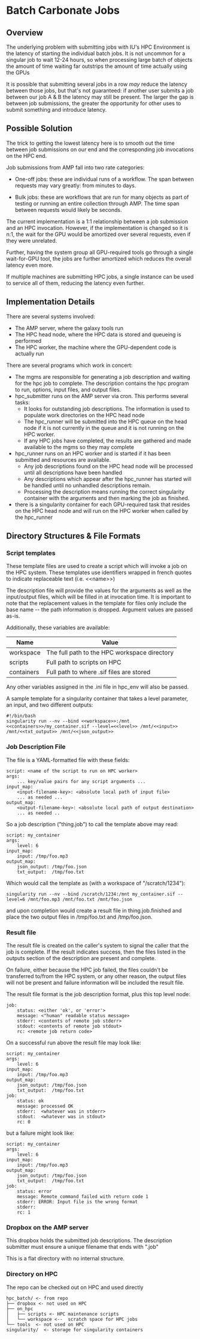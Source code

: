 # Batch Carbonate Jobs

## Overview
The underlying problem with submitting jobs with IU's HPC
Environment is the latency of starting the individual batch jobs.
It is not uncommon for a singular job to wait 12-24 hours, so
when processing large batch of objects the amount of time waiting
far outstrips the amount of time actually using the GPUs

It is possible that submitting several jobs in a row _may_ reduce 
the latency between those jobs, but that's not guaranteed:  if
another user submits a job between our job A & B the latency may 
still be present.  The larger the gap is between job submissions,
the greater the opportunity for other uses to submit something and
introduce latency.

## Possible Solution
The trick to getting the lowest latency here is to smooth out the
time between job submissions on our end and the corresponding job
invocations on the HPC end.

Job submissions from AMP fall into two rate categories:
* One-off jobs:  these are individual runs of a workflow.  The 
span between requests may vary greatly:  from minutes to days.

* Bulk jobs:  these are workflows that are run for many objects as 
part of testing or running an entire collection through AMP.  The
time span between requests would likely be seconds.

The current implementation is a 1:1 relationship between a job 
submission and an HPC invocation.  However, if the implementation 
is changed so it is n:1, the wait for the GPU would be amortized
over several requests, even if they were unrelated.

Further, having the system group all GPU-required tools go through
a single wait-for-GPU tool, the jobs are further amortized which
reduces the overall latency even more.

If multiple machines are submitting HPC jobs, a single instance can
be used to service all of them, reducing the latency even further.

## Implementation Details

There are several systems involved:
* The AMP server, where the galaxy tools run
* The HPC head node, where the HPC data is stored and queueing is 
performed
* The HPC worker, the machine where the GPU-dependent code is 
actually run

There are several programs which work in concert:
* The mgms are responsible for generating a job description and 
waiting for the hpc job to complete.  The description contains the
hpc program to run, options, input files, and output files.
* hpc_submitter runs on the AMP server via cron.  This performs 
several tasks:
    * It looks for outstanding job descriptions.  The information 
    is used to populate work directories on the HPC head node 
    * The hpc_runner will be submitted into the HPC queue on the 
    head node if it is not currently in the queue and it is not 
    running on the HPC worker.
    * If any HPC jobs have completed, the results are gathered and
    made available to the mgms so they may complete
* hpc_runner runs on an HPC worker and is started if it has been 
submitted and resources are available.
    * Any job descriptions found on the HPC head node will be 
    processed until all descriptions have been handled
    * Any descriptions which appear after the hpc_runner has 
    started will be handled until no unhandled descriptions
    remain.
    * Processing the description means running the correct
    singularity container with the arguments and then marking
    the job as finished.
* there is a singularity container for each GPU-required task that 
resides on the HPC head node and will run on the HPC worker when 
called by the hpc_runner


## Directory Structures & File Formats

### Script templates
These template files are used to create a script which will
invoke a job on the HPC system.  These templates use identifiers
wrapped in french quotes to indicate replaceable text (i.e. <\<name>>)

The description file will provide the values for the arguments as 
well as the input/output files, which will be filled in at 
invocation time.   It is important to note that the replacement
values in the template for files only include the base name -- the
path information is dropped.  Argument values are passed as-is.

Additionally, these variables are available:

|Name|Value|
|----|-----|
|workspace|The full path to the HPC workspace directory|
|scripts|Full path to scripts on HPC|
|containers|Full path to where .sif files are stored|

Any other variables assigned in the .ini file in hpc_env will also be passed.

A sample template for a singularity container that takes a level 
parameter, an input, and two different outputs:

````
#!/bin/bash
singularity run --nv --bind <<workspace>>:/mnt <<containers>>/my_container.sif --level=<<level>> /mnt/<<input>> /mnt/<<txt_output>> /mnt/<<json_output>>
````



### Job Description File
The file is a YAML-formatted file with these fields:
````
script: <name of the script to run on HPC worker>
args:
    ... key/value pairs for any script arguments ...
input_map:
    <input-filename-key>: <absolute local path of input file>
    ... as needed ...
output_map:
    <output-filename-key>: <absolute local path of output destination>
    ... as needed ..
````

So a job description ("thing.job") to call the template above may read:

````
script: my_container
args:
    level: 6
input_map:
    input: /tmp/foo.mp3
output_map:
    json_output: /tmp/foo.json
    txt_output:  /tmp/foo.txt    
````

Which would call the template as (with a workspace of 
"/scratch/1234"):

````
singularity run --nv --bind /scratch/1234:/mnt my_container.sif --level=6 /mnt/foo.mp3 /mnt/foo.txt /mnt/foo.json
````

and upon completion would create a result file in 
thing.job.finished and place the two output files in
/tmp/foo.txt and /tmp/foo.json.


### Result file
The result file is created on the caller's system to signal the 
caller that the job is complete.  If the result indicates success, 
then the files listed in the outputs section of the description are 
present and complete.

On failure, either because the HPC job failed, the files couldn't
be transferred to/from the HPC system, or any other reason, the 
output files will not be present and failure information will be
included the result file.

The result file format is the job description format, plus this top
level node:
````
job:
    status: <either 'ok', or 'error'>
    message: <"human" readable status message>
    stderr: <contents of remote job stderr>
    stdout: <contents of remote job stdout>
    rc: <remote job return code>
````

On a successful run above the result file may look like:
````
script: my_container
args:
    level: 6
input_map:
    input: /tmp/foo.mp3
output_map:
    json_output: /tmp/foo.json
    txt_output:  /tmp/foo.txt   
job:
    status: ok
    message: processed OK
    stderr:  <whatever was in stderr>
    stdout:  <whatever was in stdout>
    rc: 0
````

but a failure might look like:

````
script: my_container
args:
    level: 6
input_map:
    input: /tmp/foo.mp3
output_map:
    json_output: /tmp/foo.json
    txt_output:  /tmp/foo.txt   
job:
    status: error
    message: Remote command failed with return code 1
    stderr: ERROR: Input file is the wrong format
    stderr: 
    rc: 1
````


### Dropbox on the AMP server
This dropbox holds the submitted job descriptions.  The description 
submitter must ensure a unique filename that ends with ".job"

This is a flat directory with no internal structure.  

### Directory on HPC 
The repo can be checked out on HPC and used directly
````
hpc_batch/ <- from repo
├── dropbox <- not used on HPC
├── on_hpc
│   ├── scripts <- HPC maintenance scripts
│   └── workspace <--  scratch space for HPC jobs
└── tools  <- not used on HPC
singularity/  <- storage for singularity containers    
````
